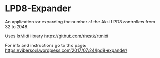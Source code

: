 # LPD8-Expander
An application for expanding the number of the Akai LPD8 controllers from 32 to 2048.

Uses RtMidi library https://github.com/thestk/rtmidi

For info and instructions go to this page:
https://vibersoul.wordpress.com/2017/07/24/lpd8-expander/
